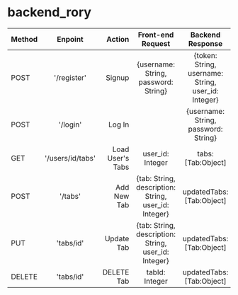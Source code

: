 # backend_rory

| Method       | Enpoint           | Action  | Front-end Request | Backend Response
| ------------- |:-------------:| -----:|:-------------:|:-------------:|
| POST    | '/register'  | Signup | {username: String, password: String} | {token: String, username: String, user_id: Integer}
| POST     | '/login'     |   Log In | | {username: String, password: String} | {token: String, username: String, user_id: Integer}
| GET | '/users/id/tabs'     |  Load User's Tabs | user_id: Integer | tabs: [Tab:Object]
| POST |'/tabs'  | Add New Tab | {tab: String, description: String, user_id: Integer} | updatedTabs: [Tab:Object]
| PUT | 'tabs/id' |  Update Tab | {tab: String, description: String, user_id: Integer} |updatedTabs: [Tab:Object]
| DELETE | 'tabs/id' | DELETE Tab | tabId: Integer | updatedTabs: [Tab:Object]
